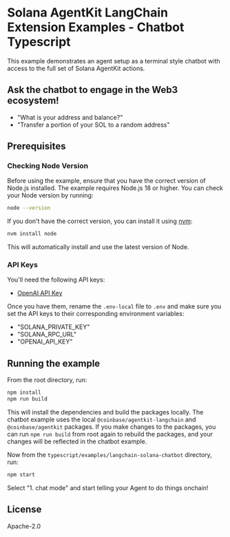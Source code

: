 # Solana AgentKit LangChain Extension Examples - Chatbot Typescript

This example demonstrates an agent setup as a terminal style chatbot with access to the full set of Solana AgentKit actions.

## Ask the chatbot to engage in the Web3 ecosystem!

- "What is your address and balance?"
- "Transfer a portion of your SOL to a random address"

## Prerequisites

### Checking Node Version

Before using the example, ensure that you have the correct version of Node.js installed. The example requires Node.js 18 or higher. You can check your Node version by running:

```bash
node --version
```

If you don't have the correct version, you can install it using [nvm](https://github.com/nvm-sh/nvm):

```bash
nvm install node
```

This will automatically install and use the latest version of Node.

### API Keys

You'll need the following API keys:
- [OpenAI API Key](https://platform.openai.com/docs/quickstart#create-and-export-an-api-key)

Once you have them, rename the `.env-local` file to `.env` and make sure you set the API keys to their corresponding environment variables:

- "SOLANA_PRIVATE_KEY"
- "SOLANA_RPC_URL"
- "OPENAI_API_KEY"

## Running the example

From the root directory, run:

```bash
npm install
npm run build
```

This will install the dependencies and build the packages locally. The chatbot example uses the local `@coinbase/agentkit-langchain` and `@coinbase/agentkit` packages. If you make changes to the packages, you can run `npm run build` from root again to rebuild the packages, and your changes will be reflected in the chatbot example.

Now from the `typescript/examples/langchain-solana-chatbot` directory, run:

```bash
npm start
```

Select "1. chat mode" and start telling your Agent to do things onchain!

## License

Apache-2.0
